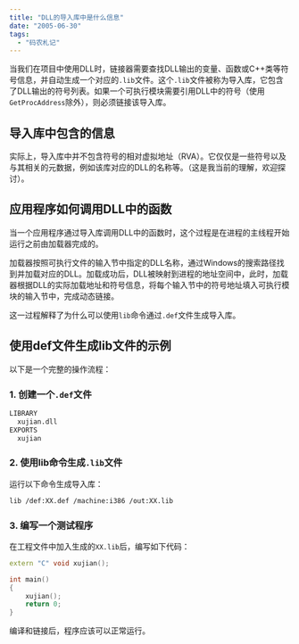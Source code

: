 ```yaml
---
title: "DLL的导入库中是什么信息"
date: "2005-06-30"
tags: 
  - "码农札记"
---
```


当我们在项目中使用DLL时，链接器需要查找DLL输出的变量、函数或C++类等符号信息，并自动生成一个对应的`.lib`文件。这个`.lib`文件被称为导入库，它包含了DLL输出的符号列表。如果一个可执行模块需要引用DLL中的符号（使用`GetProcAddress`除外），则必须链接该导入库。

## 导入库中包含的信息

实际上，导入库中并不包含符号的相对虚拟地址（RVA）。它仅仅是一些符号以及与其相关的元数据，例如该库对应的DLL的名称等。（这是我当前的理解，欢迎探讨）。

## 应用程序如何调用DLL中的函数

当一个应用程序通过导入库调用DLL中的函数时，这个过程是在进程的主线程开始运行之前由加载器完成的。

加载器按照可执行文件的输入节中指定的DLL名称，通过Windows的搜索路径找到并加载对应的DLL。加载成功后，DLL被映射到进程的地址空间中，此时，加载器根据DLL的实际加载地址和符号信息，将每个输入节中的符号地址填入可执行模块的输入节中，完成动态链接。

这一过程解释了为什么可以使用`lib`命令通过`.def`文件生成导入库。

## 使用def文件生成lib文件的示例

以下是一个完整的操作流程：

### 1. 创建一个`.def`文件
```def
LIBRARY
  xujian.dll
EXPORTS
  xujian
```

### 2. 使用lib命令生成`.lib`文件
运行以下命令生成导入库：
```bash
lib /def:XX.def /machine:i386 /out:XX.lib
```

### 3. 编写一个测试程序
在工程文件中加入生成的`XX.lib`后，编写如下代码：
```cpp
extern "C" void xujian();

int main()
{
    xujian();
    return 0;
}
```

编译和链接后，程序应该可以正常运行。

